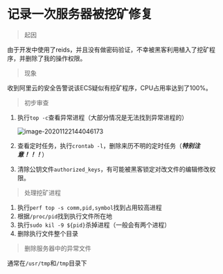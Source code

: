 # 记录一次服务器被挖矿修复

> 起因

由于开发中使用了reids，并且没有做密码验证，不幸被黑客利用植入了挖矿程序，并删除了我的操作权限。

> 现象

收到阿里云的安全告警说该ECS疑似有挖矿程序，CPU占用率达到了100%。

> 初步审查

1. 执行`top -c`查看异常进程（大部分情况是无法找到异常进程的）

   ![image-20201122144046173](https://oss-blog.myjerry.cn/files/image-20201122144046173.png)

2. 查看定时任务，执行`crontab -l`，删除来历不明的定时任务（***特别注意！！！***）

3. 清除公钥文件`authorized_keys`，有可能被黑客锁定对改文件的编辑修改权限。

> 处理挖矿进程

1. 执行`perf top -s comm,pid,symbol`找到占用较高进程
2. 根据`/proc/pid`找到执行文件所在地
3. 执行`sudo kil -9 ${pid}`杀掉进程（一般会有两个进程）
4. 删除执行文件整个目录

> 删除服务器中的异常文件

通常在`/usr/tmp`和`/tmp`目录下